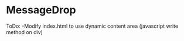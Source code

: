 MessageDrop
===========
 
ToDo:
-Modify index.html to use dynamic content area (javascript write method on div)
